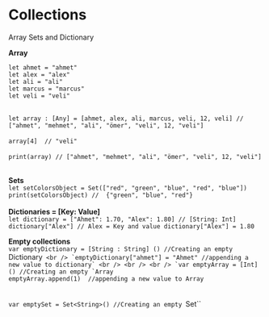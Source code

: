 # Collections
Array Sets and Dictionary 


**Array**

`let ahmet = "ahmet"`
<br />
`let alex = "alex"`
<br />
`let ali = "ali"`
<br />
`let marcus = "marcus"`
<br />
`let veli = "veli"`
<br />
<br />

`let array : [Any] = [ahmet, alex, ali, marcus, veli, 12, veli] // ["ahmet", "mehmet", "ali", "ömer", "veli", 12, "veli"]`
<br />
<br />
`array[4]  // "veli"`
<br />
<br />
`print(array) // ["ahmet", "mehmet", "ali", "ömer", "veli", 12, "veli"]`
<br />
<br />


**Sets**
<br />
`let setColorsObject = Set(["red", "green", "blue", "red", "blue"])`
<br />
`print(setColorsObject) //  {"green", "blue", "red"}`
<br />
<br />
**Dictionaries = [Key: Value]**
<br />
`let dictionary = ["Ahmet": 1.70, "Alex": 1.80] // [String: Int]`
<br />
`dictionary["Alex"] // Alex = Key and value dictionary["Alex"] = 1.80 `




**Empty collections**
<br />
`var emptyDictionary = [String : String] () //Creating an empty `Dictionary``
<br />
`emptyDictionary["ahmet"] = "Ahmet" //appending a new value to dictionary`
<br />
<br />
<br />
`var emptyArray = [Int]() //Creating an empty `Array``
<br />
`emptyArray.append(1)  //appending a new value to Array`
<br />
<br />
<br />
`var emptySet = Set<String>() //Creating an empty `Set``




